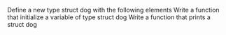 Define a new type struct dog with the following elements
Write a function that initialize a variable of type struct dog
Write a function that prints a struct dog
